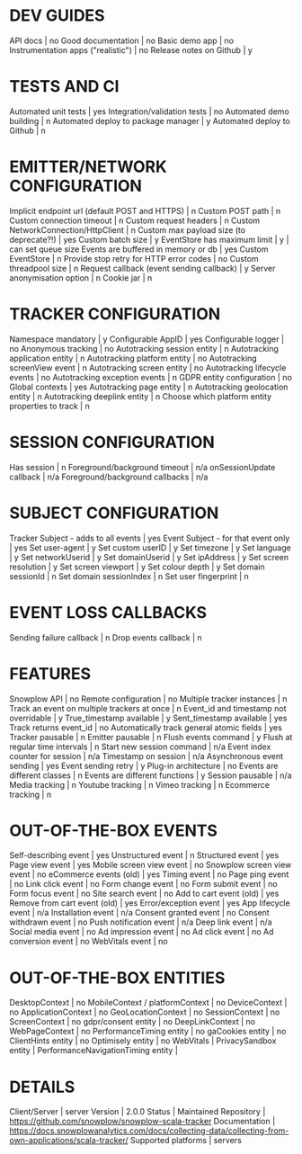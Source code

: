 # DEV GUIDES
API docs | no
Good documentation | no
Basic demo app | no
Instrumentation apps ("realistic") | no
Release notes on Github | y

# TESTS AND CI
Automated unit tests | yes
Integration/validation tests | no
Automated demo building | n
Automated deploy to package manager | y
Automated deploy to Github | n

# EMITTER/NETWORK CONFIGURATION
Implicit endpoint url (default POST and HTTPS) | n
Custom POST path | n
Custom connection timeout | n
Custom request headers | n
Custom NetworkConnection/HttpClient | n
Custom max payload size (to deprecate?!) | yes
Custom batch size | y
EventStore has maximum limit | y | can set queue size
Events are buffered in memory or db | yes
Custom EventStore | n
Provide stop retry for HTTP error codes | no
Custom threadpool size | n
Request callback (event sending callback) | y
Server anonymisation option | n
Cookie jar | n

# TRACKER CONFIGURATION
Namespace mandatory | y
Configurable AppID | yes
Configurable logger | no
Anonymous tracking | no
Autotracking session entity | n
Autotracking application entity | n
Autotracking platform entity | no
Autotracking screenView event | n
Autotracking screen entity | no
Autotracking lifecycle events | no
Autotracking exception events | n
GDPR entity configuration | no
Global contexts | yes
Autotracking page entity | n
Autotracking geolocation entity | n
Autotracking deeplink entity | n
Choose which platform entity properties to track | n

# SESSION CONFIGURATION
Has session | n
Foreground/background timeout | n/a
onSessionUpdate callback | n/a
Foreground/background callbacks | n/a

# SUBJECT CONFIGURATION
Tracker Subject - adds to all events | yes
Event Subject - for that event only | yes
Set user-agent | y
Set custom userID | y
Set timezone | y
Set language | y
Set networkUserid | y
Set domainUserid | y
Set ipAddress | y
Set screen resolution | y
Set screen viewport | y
Set colour depth | y
Set domain sessionId | n
Set domain sessionIndex | n
Set user fingerprint | n

# EVENT LOSS CALLBACKS
Sending failure callback | n
Drop events callback | n

# FEATURES
Snowplow API | no
Remote configuration | no
Multiple tracker instances | n
Track an event on multiple trackers at once | n
Event_id and timestamp not overridable | y
True_timestamp available | y
Sent_timestamp available | yes
Track returns event_id | no
Automatically track general atomic fields | yes
Tracker pausable | n
Emitter pausable | n
Flush events command | y
Flush at regular time intervals | n
Start new session command | n/a
Event index counter for session | n/a
Timestamp on session | n/a
Asynchronous event sending | yes
Event sending retry | y
Plug-in architecture | no
Events are different classes | n
Events are different functions | y
Session pausable | n/a
Media tracking | n
Youtube tracking | n
Vimeo tracking | n
Ecommerce tracking | n

# OUT-OF-THE-BOX EVENTS
Self-describing event | yes
Unstructured event | n
Structured event | yes
Page view event | yes
Mobile screen view event | no
Snowplow screen view event | no
eCommerce events (old) | yes
Timing event | no
Page ping event | no
Link click event | no
Form change event | no
Form submit event | no
Form focus event | no
Site search event | no
Add to cart event (old) | yes
Remove from cart event (old) | yes
Error/exception event | yes
App lifecycle event | n/a
Installation event | n/a
Consent granted event | no
Consent withdrawn event | no
Push notification event | n/a
Deep link event | n/a
Social media event | no
Ad impression event | no
Ad click event | no
Ad conversion event | no
WebVitals event | no

# OUT-OF-THE-BOX ENTITIES
DesktopContext | no
MobileContext / platformContext | no
DeviceContext | no
ApplicationContext | no
GeoLocationContext | no
SessionContext | no
ScreenContext | no
gdpr/consent entity | no
DeepLinkContext | no
WebPageContext | no
PerformanceTiming entity | no
gaCookies entity | no
ClientHints entity | no
Optimisely entity | no
WebVitals | 
PrivacySandbox entity | 
PerformanceNavigationTiming entity | 

# DETAILS
Client/Server | server
Version | 2.0.0
Status | Maintained
Repository | https://github.com/snowplow/snowplow-scala-tracker
Documentation | https://docs.snowplowanalytics.com/docs/collecting-data/collecting-from-own-applications/scala-tracker/
Supported platforms | servers
